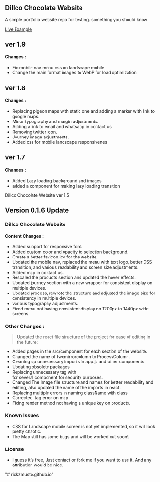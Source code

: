 ## Dillco Chocolate Website

A simple portfolio website repo for testing. something you should know

<a href="http://rickzmusto.github.io/dillco" rel="nofollow">Live Example</a>

## ver 1.9
#### Changes :
- Fix mobile nav menu css on landscape mobile
- Change the main format images to WebP for load optimization

## ver 1.8
#### Changes :
- Replacing pigeon maps with static one and adding a marker with link to google maps.
- Minor typography and margin adjustments.
- Adding a link to email and whatsapp in contact us.
- Removing twitter icon.
- Journey image adjustments.
- Added css for mobile landscape responsivenes

## ver 1.7
#### Changes :
- Added Lazy loading background and images
- added a component for making lazy loading transition

Dillco Chocolate Website ver 1.5
## Version 0.1.6 Update

### Dillco Chocolate Website

#### Content Changes :
- Added support for responsive font.
- Added custom color and opacity to selection background.
- Create a better favicon.ico for the website.
- Updated the mobile nav, replaced the menu with text logo, better CSS transition, and various readability and screen size adjustments.
- Added map in contact us.
- Rescaled the products section and updated the hover effects.
- Updated journey section with a new wrapper for consistent display on multiple devices.
- Updated process, rewrote the structure and adjusted the image size for consistency in multiple devices.
- various typography adjustments.
- Fixed menu not having consistent display on 1200px to 1440px wide screens.

### Other Changes :
> Updated the react file structure of the project for ease of editing in the future:
- Added pages in the src/component for each section of the website.
- Changed the name of twomirrorcolumn to ProcessColumn.
- Cleaning up unnecessary imports in app.js and other components
- Updating obsolete packages
- Replacing unnecessary <a> tag with <div> for several component for security purposes.
- Changed The Image file structure and names for better readability and editing, also updated the name of the imports in react.
- Replacing multiple errors in naming className with class.
- Corrected <img> tag error on map
- Fixing render method not having a unique key on products.

### Known Issues
- CSS for Landscape mobile screen is not yet implemented, so it will look pretty chaotic.
- The Map still has some bugs and will be worked out soon!.

### License
- I guess it's free, Just contact or fork me if you want to use it. And any attribution would be nice.

"# rickzmusto.github.io"

